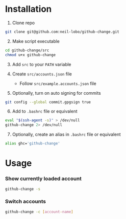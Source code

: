 # Installation

1. Clone repo
```sh
git clone git@github.com:neil-lobo/github-change.git
```

2. Make script executable
```sh
cd github-change/src
chmod u+x github-change
```

3. Add `src` to your `PATH` variable

4. Create `src/accounts.json` file
    - Follow `src/example.accounts.json` file

5. Optionally, turn on auto signing for commits
```sh
git config --global commit.gpgsign true
```

6. Add to `.bashrc` file or equivalent
```sh
eval "$(ssh-agent -s)" > /dev/null
github-change 2> /dev/null
```

7. Optionally, create an alias in `.bashrc` file or equivalent
```sh
alias ghc='github-change'
```

# Usage
### Show currently loaded account
```sh
github-change -s
```
### Switch accounts
```sh
github-change -c [account-name]
```
